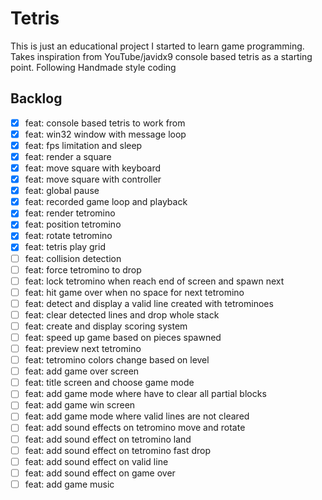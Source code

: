 # Tetris

This is just an educational project I started to learn game programming. Takes inspiration from YouTube/javidx9 console based tetris as a starting point. Following Handmade style coding

## Backlog
- [x] feat: console based tetris to work from
- [x] feat: win32 window with message loop
- [x] feat: fps limitation and sleep
- [x] feat: render a square
- [x] feat: move square with keyboard
- [x] feat: move square with controller
- [x] feat: global pause
- [x] feat: recorded game loop and playback
- [x] feat: render tetromino
- [x] feat: position tetromino
- [x] feat: rotate tetromino
- [x] feat: tetris play grid
- [ ] feat: collision detection
- [ ] feat: force tetromino to drop
- [ ] feat: lock tetromino when reach end of screen and spawn next
- [ ] feat: hit game over when no space for next tetromino
- [ ] feat: detect and display a valid line created with tetrominoes
- [ ] feat: clear detected lines and drop whole stack
- [ ] feat: create and display scoring system
- [ ] feat: speed up game based on pieces spawned
- [ ] feat: preview next tetromino
- [ ] feat: tetromino colors change based on level
- [ ] feat: add game over screen
- [ ] feat: title screen and choose game mode
- [ ] feat: add game mode where have to clear all partial blocks 
- [ ] feat: add game win screen
- [ ] feat: add game mode where valid lines are not cleared
- [ ] feat: add sound effects on tetromino move and rotate
- [ ] feat: add sound effect on tetromino land
- [ ] feat: add sound effect on tetromino fast drop
- [ ] feat: add sound effect on valid line
- [ ] feat: add sound effect on game over
- [ ] feat: add game music